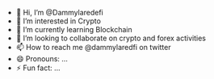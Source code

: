 - 👋 Hi, I’m @Dammylaredefi
- 👀 I’m interested in Crypto
- 🌱 I’m currently learning Blockchain 
- 💞️ I’m looking to collaborate on crypto and forex activities 
- 📫 How to reach me @dammylaredfi on twitter
- 😄 Pronouns: ...
- ⚡ Fun fact: ...

<!---
Dammylaredefi/Dammylaredefi is a ✨ special ✨ repository because its `README.md` (this file) appears on your GitHub profile.
You can click the Preview link to take a look at your changes.
--->

